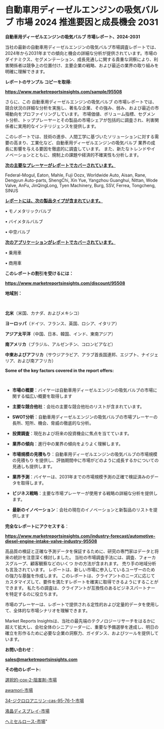 # 自動車用ディーゼルエンジンの吸気バルブ 市場 2024 推進要因と成長機会 2031

<strong>自動車用ディーゼルエンジンの吸気バルブ 市場レポート、2024-2031</strong>

当社の最新の自動車用ディーゼルエンジンの吸気バルブ市場調査レポートでは、2024年から2031年までの傾向と機会の詳細な分析が提供されています。市場のダイナミクス、セグメンテーション、成長見通しに関する貴重な洞察により、利害関係者は競争上の位置付け、主要企業の戦略、および最近の業界の取り組みを明確に理解できます。



<strong>レポートのサンプル コピーを取得:</strong> <a href=https://www.marketreportsinsights.com/sample/95508>

<strong><u>https://www.marketreportsinsights.com/sample/95508</u></strong></a>

さらに、この 自動車用ディーゼルエンジンの吸気バルブ の市場レポートでは、競合状況の詳細な分析を実施し、著名な企業、その強み、弱み、および最近の市場動向をプロファイリングしています。 市場価値、ボリューム指標、セグメント分析、トッププレーヤーとその製品の市場シェアが包括的に調査され、利害関係者に実用的なインテリジェンスを提供します。

このレポートでは、技術の進歩、人間工学に基づいたソリューションに対する需要の高まり、工業化など、自動車用ディーゼルエンジンの吸気バルブ 業界の成長に影響を与える要因を徹底的に調査しています。 また、新たなトレンドやイノベーションとともに、規制上の課題や経済的不確実性も分析します。



<strong><u>次の主要なプレーヤーがレポートでカバーされています。</u></strong>

Federal-Mogul, Eaton, Mahle, Fuji Oozx, Worldwide Auto, Aisan, Rane, Dengyun Auto-parts, ShengChi, Xin Yue, Yangzhou Guanghui, Nittan, Wode Valve, AnFu, JinQingLong, Tyen Machinery, Burg, SSV, Ferrea, Tongcheng, SINUS



<strong><u><b>レポートには、次の製品タイプが含まれています。</b></u></strong>

• モノメタリックバルブ

• バイメタルバルブ

• 中空バルブ



<strong><u><b>次のアプリケーションがレポートでカバーされています。</b></u></strong>

• 乗用車

• 商用車



<strong><b>このレポートの割引を受けるには：</b></strong>

<a href=https://www.marketreportsinsights.com/discount/95508>

<strong><u>https://www.marketreportsinsights.com/discount/95508</u></strong></a>



<strong>地域別：</strong>

<strong> </strong>



<strong>北米</strong>（米国、カナダ、およびメキシコ）



<strong>ヨーロッパ</strong>（ドイツ、フランス、英国、ロシア、イタリア）



<strong>アジア太平洋</strong>（中国、日本、韓国、インド、東南アジア）



<strong>南アメリカ</strong>（ブラジル、アルゼンチン、コロンビアなど）



<strong>中東およびアフリカ</strong>（サウジアラビア、アラブ首長国連邦、エジプト、ナイジェリア、および南アフリカ）



<strong>Some of the key factors covered in the report offers:</strong>

<strong> </strong>
<ul>
  <li>

<strong>市場の概要</strong>：バイヤーは自動車用ディーゼルエンジンの吸気バルブの市場に関する幅広い概要を取得します</li>
  <li>

<strong>主要な競合他社</strong>：会社の主要な競合他社のリストが含まれています。</li>
  <li>

<strong>SWOT分析</strong>：自動車用ディーゼルエンジンの吸気バルブの市場プレーヤーの長所、短所、機会、脅威の徹底的な分析。</li>
  <li>

<strong>投資調査</strong>：現在および将来の投資機会に焦点を当てています。</li>
  <li>

<strong>業界の傾向</strong>：進行中の業界の傾向をよりよく理解します。</li>
  <li>

<strong>市場規模の見積もり</strong>：自動車用ディーゼルエンジンの吸気バルブの市場規模の見積もり を提供し、評価期間中に市場がどのように成長するかについての見通しも提供します。</li>
  <li>

<strong>業界予測</strong>：バイヤーは、2031年までの市場規模予測の正確で検証済みのデータを取得します。</li>
  <li>

<strong>ビジネス戦略</strong>：主要な市場プレーヤーが使用する戦略の詳細な分析を提供します。</li>
  <li>

<strong>最新のイノベーション</strong>：会社の現在のイノベーションと新製品のリストを提供します</li>
</ul>


<strong>完全なレポートにアクセスする</strong>：

<a href=https://www.marketreportsinsights.com/industry-forecast/automotive-diesel-engine-intake-valve-industry-95508>

<strong><u>https://www.marketreportsinsights.com/industry-forecast/automotive-diesel-engine-intake-valve-industry-95508</u></strong></a>

高品質の検証と正確な予測データを保証するために、研究の専門家はデータと将来の統計を注意深く検討しました。 当社の市場調査手法には、調査、フォーカスグループ、顧客観察などのいくつ かの方法が含まれます。 売り手の地域分析も言及されています。 レポートは、新しい市場に参入しているユーザーのための強力な基盤を作成します。 このレポートは、クライアントのニーズに応じてカスタマイズして、要件を満たすレポートを確実に取得できるようにすることができます。 私たちの調査は、クライアントが互換性のあるビジネスパートナーを特定するのに役立ちます。

市場のプレーヤーは、レポートで提供される定性的および定量的データを使用して、全体的な市場シナリオを理解できます。

Market Reports Insightsは、当社の最先端のテクノロジーリサーチをはるかに超えて拡大し、会社全体のシニアリーダーに、重要な予備選挙を達成し、明日の確立を形作るために必要な企業の洞察力、ガイダンス、およびツールを提供しています。



<strong><b>お問い合わせ</b></strong>：

<a href=mailto:sales@marketreportsinsights.com>

<strong><u>sales@marketreportsinsights.com</u></strong></a>



<strong>その他のレポート:</strong>

<a href=https://www.linkedin.com/pulse/選択的-cox-2-阻害剤-市場-2023-年のダイナミクスとビジネストレンド-eaiyf/>選択的-cox-2-阻害剤-市場</a>

<a href=https://www.linkedin.com/pulse/awamori-市場-2023-収益と成長ドライバー-2030-pr-news-hub-76ujf/>awamori-市場</a>

<a href=https://www.linkedin.com/pulse/34-ジクロロアニリン-cas-95-76-1-市場-2023-収益と成長ドライバー-kugif/>34-ジクロロアニリン-cas-95-76-1-市場</a>

<a href=https://www.linkedin.com/pulse/液晶ディスプレイ-市場-2023-年のダイナミクスとビジネストレンド-zr8gf/>液晶ディスプレイ-市場</a>

<a href=https://www.linkedin.com/pulse/ヘミセルロース-市場-2023-swot-分析と成長率-2030-pr-news-hub-tdtyf/>ヘミセルロース-市場</a>"
